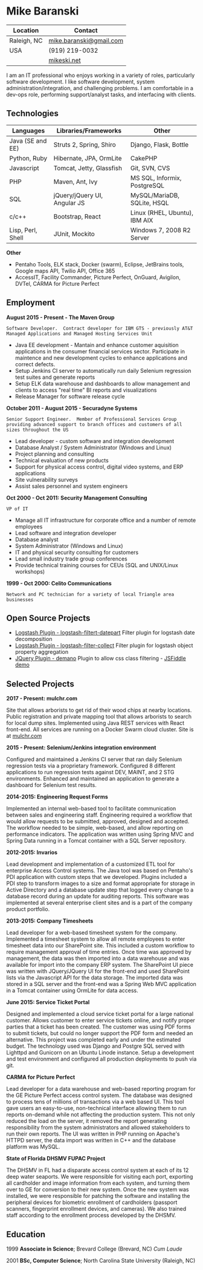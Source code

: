 <div id="content">

# Mike Baranski


|Location|Contact|
|-------------------|---------------------------------|
|Raleigh, NC        |mike.baranski@gmail.com          | 
|USA                |(919) 219-0032                   |
|                   |[mikeski.net](http://mikeski.net)|

I am an IT professional who enjoys working in a variety of roles, particularly software development.  I like software development, system administration/integration, and challenging problems.  I am comfortable in a dev-ops role, performing support/analyst tasks, and interfacing with clients.

Technologies
------------

|**Languages**      |**Libraries/Frameworks**         |**Other**                     |
|-------------------|---------------------------------|------------------------------|
| Java (SE and EE)  | Struts 2, Spring, Shiro         | Django, Flask, Bottle        |
| Python, Ruby      | Hibernate, JPA, OrmLite         | CakePHP                      |
| Javascript        | Tomcat, Jetty, Glassfish        | Git, SVN, CVS                |
| PHP               | Maven, Ant, Ivy                 | MS SQL, Informix, PostgreSQL |
| SQL               | jQuery/jQuery UI, Angular JS    | MySQL/MariaDB, SQLite, HSQL  |
| c/c++             | Bootstrap, React                | Linux (RHEL, Ubuntu), IBM AIX| 
| Lisp, Perl, Shell | JUnit, Mockito                  | Windows 7, 2008 R2 Server    |

**Other**

* Pentaho Tools, ELK stack, Docker (swarm), Eclipse, JetBrains tools, Google maps API, Twilio API, Office 365
* AccessIT, Facility Commander, Picture Perfect, OnGuard, Avigilon, DVTel, CARMA for Picture Perfect

Employment
--------------------
**August 2015 - Present - The Maven Group**

    Software Developer.  Contract developer for IBM GTS - previously AT&T Managed Applications and Managed Hosting Services Unit

* Java EE development - Mantain and enhance customer aquisition applications in the consumer financial services sector.  Participate in maintence and new development cycles to enhance applications and correct defects.
* Setup Jenkins CI server to automatically run daily Selenium regression test suites and generate reports
* Setup ELK data warehouse and dashboards to allow management and clients to access "real time" BI reports and visualizations
* Release Manager for software release cycle

**October 2011 - August 2015 - Securadyne Systems**

    Senior Support Engineer.  Member of Professional Services Group providing advanced support to branch offices and customers of all sizes throughout the US

* Lead developer - custom software and integration development
* Database Analyst / System Administrator (Windows and Linux)
* Project planning and consulting
* Technical evaluation of new products
* Support for physical access control, digital video systems, and ERP applications
* Site vulnerability surveys
* Assist sales personnel and system engineers

**Oct 2000 - Oct 2011: Security Management Consulting**

    VP of IT

* Manage all IT infrastructure for corporate office and a number of remote employees
* Lead software and integration developer
* Database analyst
* System Administrator (Windows and Linux)
* IT and physical security consulting for customers
* Lead small industry trade group conferences
* Provide technical training courses for CEUs (SQL and UNIX/Linux workshops)
 
**1999 - Oct 2000: Celito Communications**

    Network and PC technician for a variety of local Triangle area businesses

Open Source Projects
--------------------

* [Logstash Plugin - logstash-filtert-datepart](https://github.com/mikebski/logstash-filter-datepart) Filter plugin for logstash date decomposition
* [Logstash Plugin - logstash-filter-collect](https://github.com/mikebski/logstash-filter-collect) Filter plugin for logstash object property aggregation
* [JQuery Plugin - demano](https://github.com/mikebski/demano) Plugin to allow css class filtering - [JSFiddle demo](https://jsfiddle.net/mbaranski/q2rarzfn/)

 
Selected Projects
-----------------

**2017 - Present: mulchr.com**

Site that allows arborists to get rid of their wood chips at nearby locations.  Public registration and private mapping tool that allows arborists to search for local dump sites.  Implemented using Java REST services with React front-end.  All services are running on a Docker Swarm cloud cluster.  Site is at [mulchr.com](https://mulchr.com)

**2015 - Present: Selenium/Jenkins integration environment**

Configured and maintained a Jenkins CI server that ran daily Selenium regression tests via a proprietary framework.  Configured 8 different applications to run regression tests against DEV, MAINT, and 2 STG environments.  Enhanced and maintained an application to generate a dashboard for Selenium test results.

**2014-2015: Engineering Request Forms**

Implemented an internal web-based tool to facilitate communication between sales and engineering staff.  Engineering required a workflow that would allow requests to be submitted, approved, designed and accepted.  The workflow needed to be simple, web-based, and allow reporting on performance indicators.  The application was written using Spring MVC and Spring Data running in a Tomcat container with a SQL Server repository.

**2012-2015: Invarios**

Lead development and implementation of a customized ETL tool for enterprise Access Control systems.  The Java tool was based on Pentaho's PDI application with custom steps that we developed.  Plugins included a PDI step to transform images to a size and format appropriate for storage in Active Directory and a database update step that logged every change to a database record during an update for auditing reports.  This software was implemented at several enterprise client sites and is a part of the company product portfolio.

**2013-2015: Company Timesheets**

Lead developer for a web-based timesheet system for the company.  Implemented a timesheet system to allow all remote employees to enter timesheet data into our SharePoint site.  This included a custom workflow to require management approval of time entries.  Once time was approved by management, the data was then imported into a data warehouse and was available for import into the company ERP system.  The SharePoint UI piece was written with JQuery/JQuery UI for the front-end and used SharePoint lists via the Javascript API for the data storage.  The imported data was stored in a SQL server and the front-end was a Spring Web MVC application in a Tomcat container using OrmLite for data access.

**June 2015: Service Ticket Portal**

Designed and implemented a cloud service ticket portal for a large national customer.  Allows customer to enter service tickets online, and notify proper parties that a ticket has been created.  The customer was using PDF forms to submit tickets, but could no longer support the PDF form and needed an alternative.  This project was completed early and under the estimated budget.  The technology used was Django and Postgre SQL served with Lighttpd and Gunicorn on an Ubuntu Linode instance.  Setup a development and test environment and configured all production deployments to push via git.

**CARMA for Picture Perfect**

Lead developer for a data warehouse and web-based reporting program for the GE Picture Perfect access control system.  The database was designed to process tens of millions of transactions via a web based UI.  This tool gave users an easy-to-use, non-technical interface allowing them to run reports on-demand while not affecting the production system.  This not only reduced the load on the server, it removed the report generating responsibility from the system administrators and allowed stakeholders to run their own reports.  The UI was written in PHP running on Apache's HTTPD server, the data import was written in C++ and the database platform was MySQL.

**State of Florida DHSMV FUPAC Project**

The DHSMV in FL had a disparate access control system at each of its 12 deep water seaports.  We were responsible for visiting each port, exporting all cardholder and image information from each system, and turning them over to GE for conversion to their new system.  Once the new system was installed, we were responsible for patching the software and installing the peripheral devices for biometric enrollment of cardholders (passport scanners, fingerprint enrollment devices, and cameras).  We also trained staff according to the enrollment process developed by the DHSMV.

Education
---------
 
1999
   **Associate in Science**; Brevard College (Brevard, NC) *Cum Laude*
 
2001
   **BSc, Computer Science**; North Carolina State University (Raleigh, NC)
 
 
</div>
